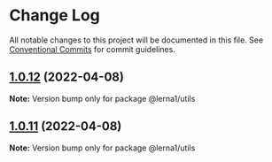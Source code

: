 # Change Log

All notable changes to this project will be documented in this file.
See [Conventional Commits](https://conventionalcommits.org) for commit guidelines.

## [1.0.12](https://github.com/it-fuhao/lerna1/compare/@lerna1/utils@1.0.11...@lerna1/utils@1.0.12) (2022-04-08)

**Note:** Version bump only for package @lerna1/utils





## [1.0.11](https://github.com/it-fuhao/lerna1/compare/@lerna1/utils@1.0.10...@lerna1/utils@1.0.11) (2022-04-08)

**Note:** Version bump only for package @lerna1/utils
